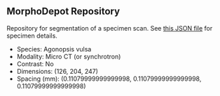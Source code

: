 
## MorphoDepot Repository
Repository for segmentation of a specimen scan.  See [this JSON file](MorphoDepotAccession.json) for specimen details.
* Species: Agonopsis vulsa
* Modality: Micro CT (or synchrotron)
* Contrast: No
* Dimensions: (126, 204, 247)
* Spacing (mm): (0.11079999999999998, 0.11079999999999998, 0.11079999999999998)
        
